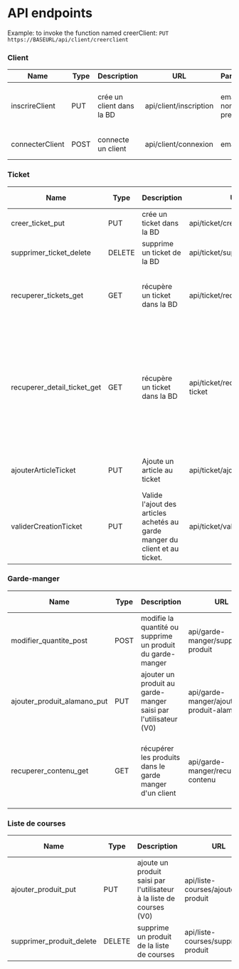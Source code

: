 
# API endpoints

Example: to invoke the function named creerClient: `PUT https://BASEURL/api/client/creerclient`

### Client
| Name              | Type | Description                            | URL             | Parameters         | Example response                                                                                                                      |
|-------------------|------|----------------------------------------|-----------------|--------------------|-------------------------------------------------------------------------------------------------------------------------------|
| inscrireClient  | PUT  | crée un client dans la BD                 | api/client/inscription  | email, mdp, nom, prenom               | {idClient: 1, email: 'abu@ama.com', mdp:'!@#321', nom: 'abu', prenom: 'whut'} |
| connecterClient  | POST  | connecte un client  | api/client/connexion  | email, mdp | {email: 'abu@ali.com',token: '@#!abcd'} |

### Ticket
| Name              | Type | Description                            | URL             | Parameters         | Example response                                                                                                                      |
|-------------------|------|----------------------------------------|-----------------|--------------------|-------------------------------------------------------------------------------------------------------------------------------|
| creer_ticket_put  | PUT  | crée un ticket dans la BD                 | api/ticket/creer  | idlient, idagasin             | {message: Success, idTicket: 1} |
| supprimer_ticket_delete  | DELETE  | supprime un ticket de la BD                 | api/ticket/supprimer-ticket  | idticket    | {message: Success} |
| recuperer_tickets_get  | GET | récupère un ticket dans la BD                 | api/ticket/recuperer-tickets  | null | {"tickets": [{idTicket: 1, montant: 10, commerce: "Auchan"}, {...}]} |
| recuperer_detail_ticket_get  | GET | récupère un ticket dans la BD  | api/ticket/recuperer-detail-ticket  | idticket    | {"ticket": {montant: 15, commerce: "Auchan", dateAchat: "13/05/2016"}, "achats": [{nomArticle: "beurre doux", quantite: 3, prix: 2, categorie: "Produits laitiers"}, {..}]} |
| ajouterArticleTicket  | PUT | Ajoute un article au ticket  | api/ticket/ajouterarticleticket  | idTicket, codeBarre, quantite, prix    | {message: "Success"} |
| validerCreationTicket  | PUT | Valide l'ajout des articles achetés au garde manger du client et au ticket.  | api/ticket/validerticket  | idTicket  | {message: "Success"} |

### Garde-manger
| Name              | Type | Description                            | URL             | Parameters         | Example response                                                                                                                      |
|-------------------|------|----------------------------------------|-----------------|--------------------|-------------------------------------------------------------------------------------------------------------------------------|
| modifier_quantite_post  | POST  | modifie la quantité ou supprime un produit du garde-manger | api/garde-manger/supprimer-produit  | idproduit, quantite | {message: Success} |
| ajouter_produit_alamano_put  | PUT  | ajouter un produit au garde-manger saisi par l'utilisateur (V0) | api/garde-manger/ajouter-produit-alamano  | nomproduit, quantite | {message: Success} |
| recuperer_contenu_get  | GET  | récupérer les produits dans le garde manger d'un client | api/garde-manger/recuperer-contenu  | null | {produits : [{nomProduit: "Litre de lait", quantite: 3, categorie: "Produits laitiers"}, {..}]} |

### Liste de courses
| Name              | Type | Description                            | URL             | Parameters         | Example response                                                                                                                      |
|-------------------|------|----------------------------------------|-----------------|--------------------|-------------------------------------------------------------------------------------------------------------------------------|
| ajouter_produit_put  | PUT | ajoute un produit saisi par l'utilisateur à la liste de courses (V0) | api/liste-courses/ajouter-produit  | nomproduit | {message: Success} |
| supprimer_produit_delete  | DELETE | supprime un produit de la liste de courses | api/liste-courses/supprimer-produit  | idproduit | {message: Success} |
